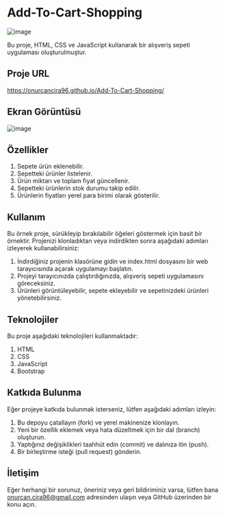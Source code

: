 # Add-To-Cart-Shopping

![image](https://github.com/onurcancira96/Add-To-Cart-Shopping/assets/114770570/397fc3fe-0d95-42ff-8f30-21fd24220a9c)

Bu proje, HTML, CSS ve JavaScript kullanarak bir alışveriş sepeti uygulaması oluşturulmuştur.

## Proje URL

https://onurcancira96.github.io/Add-To-Cart-Shopping/

## Ekran Görüntüsü

![image](https://github.com/onurcancira96/Add-To-Cart-Shopping/assets/114770570/483a4cf0-2b10-46de-bb68-4251f53cea98)

## Özellikler

1. Sepete ürün eklenebilir.
2. Sepetteki ürünler listelenir.
3. Ürün miktarı ve toplam fiyat güncellenir.
4. Sepetteki ürünlerin stok durumu takip edilir.
5. Ürünlerin fiyatları yerel para birimi olarak gösterilir.

## Kullanım
Bu örnek proje, sürükleyip bırakılabilir öğeleri göstermek için basit bir örnektir. Projenizi klonladıktan veya indirdikten sonra aşağıdaki adımları izleyerek kullanabilirsiniz:

1. İndirdiğiniz projenin klasörüne gidin ve index.html dosyasını bir web tarayıcısında açarak uygulamayı başlatın.
2. Projeyi tarayıcınızda çalıştırdığınızda, alışveriş sepeti uygulamasını göreceksiniz.
3. Ürünleri görüntüleyebilir, sepete ekleyebilir ve sepetinizdeki ürünleri yönetebilirsiniz.

## Teknolojiler
Bu proje aşağıdaki teknolojileri kullanmaktadır:

1. HTML
2. CSS
3. JavaScript
4. Bootstrap

## Katkıda Bulunma
Eğer projeye katkıda bulunmak isterseniz, lütfen aşağıdaki adımları izleyin:

1. Bu depoyu çatallayın (fork) ve yerel makinenize klonlayın.
2. Yeni bir özellik eklemek veya hata düzeltmek için bir dal (branch) oluşturun.
3. Yaptığınız değişiklikleri taahhüt edin (commit) ve dalınıza itin (push).
4. Bir birleştirme isteği (pull request) gönderin.

## İletişim
Eğer herhangi bir sorunuz, öneriniz veya geri bildiriminiz varsa, lütfen bana onurcan.cira96@gmail.com adresinden ulaşın veya GitHub üzerinden bir konu açın.
